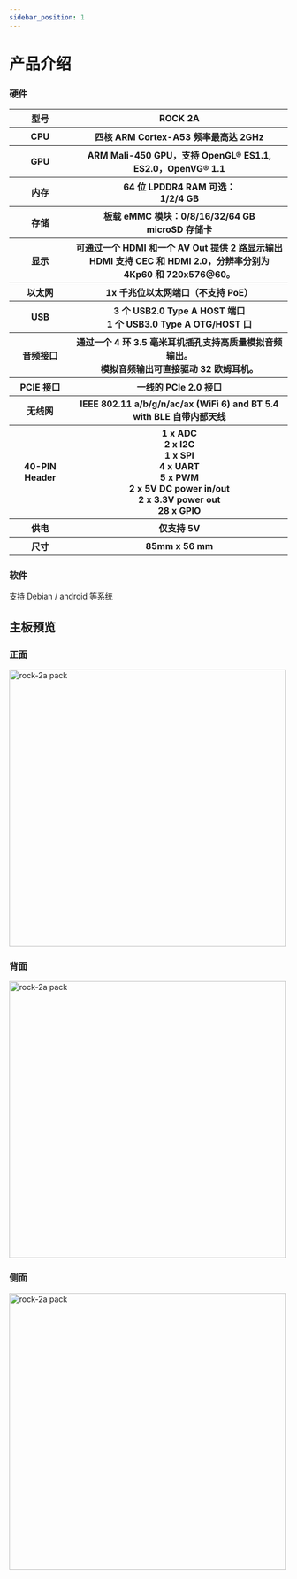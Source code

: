 ```yaml
---
sidebar_position: 1
---
```


# 产品介绍

### 硬件

<table>
  <tr>
    <th>型号</th>
    <th>ROCK 2A</th>
  </tr>
  <tr>
    <th>CPU</th>
    <th>四核 ARM Cortex-A53 频率最高达 2GHz</th>
  </tr>
  <tr>
    <th>GPU</th>
    <th>ARM Mali-450 GPU，支持 OpenGL® ES1.1, ES2.0，OpenVG® 1.1</th>
  </tr>
  <tr>
    <th>内存</th>
    <th>64 位 LPDDR4 RAM 可选：<br/>1/2/4 GB</th>
  </tr>
  <tr>
    <th>存储</th>
    <th>板载 eMMC 模块：0/8/16/32/64 GB<br/>microSD 存储卡</th>
  </tr>
  <tr>
    <th>显示</th>
    <th>可通过一个 HDMI 和一个 AV Out 提供 2 路显示输出<br/>HDMI 支持 CEC 和 HDMI 2.0，分辨率分别为 4Kp60 和 720x576@60。</th>
  </tr>
  <tr>
    <th>以太网</th>
    <th>1x 千兆位以太网端口（不支持 PoE）</th>
  </tr>
  <tr>
    <th>USB</th>
    <th>3 个 USB2.0 Type A HOST 端口<br/>1 个 USB3.0 Type A OTG/HOST 口</th>
  </tr>
  <tr>
    <th>音频接口</th>
    <th>通过一个 4 环 3.5 毫米耳机插孔支持高质量模拟音频输出。<br/>模拟音频输出可直接驱动 32 欧姆耳机。</th>
  </tr>
  <tr>
    <th>PCIE 接口</th>
    <th>一线的 PCIe 2.0 接口</th>
  </tr>
  <tr>
    <th>无线网</th>
    <th>IEEE 802.11 a/b/g/n/ac/ax (WiFi 6) and BT 5.4 with BLE 自带内部天线</th>
  </tr>
  <tr>
    <th>40-PIN Header</th>
    <th>1 x ADC<br/>2 x I2C<br/>1 x SPI<br/>4 x UART<br/>5 x PWM<br/>2 x 5V DC power in/out<br/>2 x 3.3V power out<br/>28 x GPIO<br/></th>
  </tr>
  <tr>
    <th>供电</th>
    <th>仅支持 5V</th>
  </tr>
  <tr>
    <th>尺寸</th>
    <th>85mm x 56 mm </th>
  </tr>
</table>

### 软件

支持 Debian / android 等系统

## 主板预览

### 正面

<img src="/img/rock2a/rock-2a-board-front.webp" width="500" alt="rock-2a pack" />

### 背面

<img src="/img/rock2a/rock-2a-board-back.webp" width="500" alt="rock-2a pack" />

### 侧面

<img src="/img/rock2a/rock-2a-board-angled.webp" width="500" alt="rock-2a pack" />
